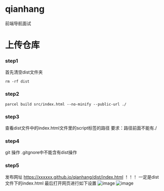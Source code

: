 # qianhang
前端导航面试
# 上传仓库
### step1
首先清空dist文件夹
```
rm -rf dist
```
### step2
```
parcel build src/index.html --no-minify --public-url ./
```
### step3
查看dist文件中的index.html文件里的script标签的路径
要求：路径前面不能有./
### step4
git 操作 .gitgnore中不能含有dist操作
### step5
发布网址 https://xxxxxx.github.io/qianhang/dist/index.html
！！！ 一定是dist文件下的index.html
最后打开网页进行如下设置
![image](https://user-images.githubusercontent.com/100218788/187475026-5feba5b4-f8cc-49de-a2c4-f2468b9ec080.png)
![image](https://user-images.githubusercontent.com/100218788/187475301-2edd9030-fece-4609-be18-49ac4cf8effd.png)
